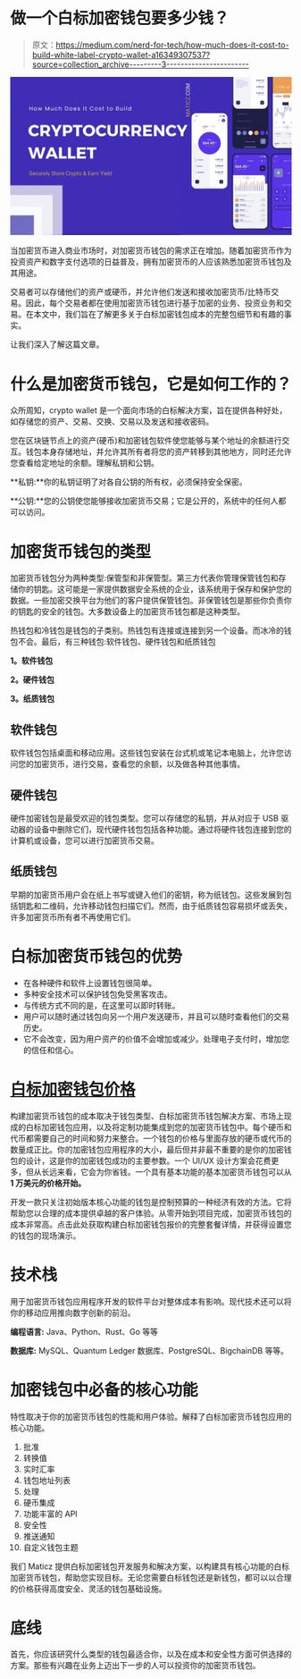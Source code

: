 # 做一个白标加密钱包要多少钱？

> 原文：<https://medium.com/nerd-for-tech/how-much-does-it-cost-to-build-white-label-crypto-wallet-a16349307537?source=collection_archive---------3----------------------->

![](img/d8e08d0d6886620993ed94af7e5d68dc.png)

当加密货币进入商业市场时，对加密货币钱包的需求正在增加。随着加密货币作为投资资产和数字支付选项的日益普及，拥有加密货币的人应该熟悉加密货币钱包及其用途。

交易者可以存储他们的资产或硬币，并允许他们发送和接收加密货币/比特币交易。因此，每个交易者都在使用加密货币钱包进行基于加密的业务、投资业务和交易。在本文中，我们旨在了解更多关于白标加密钱包成本的完整包细节和有趣的事实。

让我们深入了解这篇文章。

# 什么是加密货币钱包，它是如何工作的？

众所周知，crypto wallet 是一个面向市场的白标解决方案，旨在提供各种好处，如存储您的资产、交易、交换、交易以及发送和接收密码。

您在区块链节点上的资产(硬币)和加密钱包软件使您能够与某个地址的余额进行交互。钱包本身存储地址，并允许其所有者将您的资产转移到其他地方，同时还允许您查看给定地址的余额。理解私钥和公钥。

**私钥:**你的私钥证明了对各自公钥的所有权，必须保持安全保密。

**公钥:**您的公钥使您能够接收加密货币交易；它是公开的，系统中的任何人都可以访问。

# 加密货币钱包的类型

加密货币钱包分为两种类型:保管型和非保管型。第三方代表你管理保管钱包和存储你的钥匙。这可能是一家提供数据安全系统的企业，该系统用于保存和保护您的数据。一些加密交换平台为他们的客户提供保管钱包。非保管钱包是那些你负责你的钥匙的安全的钱包。大多数设备上的加密货币钱包都是这种类型。

热钱包和冷钱包是钱包的子类别。热钱包有连接或连接到另一个设备。而冰冷的钱包不会。最后，有三种钱包:软件钱包、硬件钱包和纸质钱包

**1。软件钱包**

**2。硬件钱包**

**3。纸质钱包**

## 软件钱包

软件钱包包括桌面和移动应用。这些钱包安装在台式机或笔记本电脑上，允许您访问您的加密货币，进行交易，查看您的余额，以及做各种其他事情。

## **硬件钱包**

硬件加密钱包是最受欢迎的钱包类型。您可以存储您的私钥，并从对应于 USB 驱动器的设备中删除它们，现代硬件钱包包括各种功能。通过将硬件钱包连接到您的计算机或设备，您可以进行加密货币交易。

## 纸质钱包

早期的加密货币用户会在纸上书写或键入他们的密钥，称为纸钱包。这些发展到包括钥匙和二维码，允许移动钱包扫描它们。然而，由于纸质钱包容易损坏或丢失，许多加密货币所有者不再使用它们。

# 白标加密货币钱包的优势

*   在各种硬件和软件上设置钱包很简单。
*   多种安全技术可以保护钱包免受黑客攻击。
*   与传统方式不同的是，在这里可以即时转账。
*   用户可以随时通过钱包向另一个用户发送硬币，并且可以随时查看他们的交易历史。
*   它不会改变，因为用户资产的价值不会增加或减少。处理电子支付时，增加您的信任和信心。

# [白标加密钱包价格](https://bit.ly/3RN2YXJ)

构建加密货币钱包的成本取决于钱包类型、白标加密货币钱包解决方案、市场上现成的白标加密钱包应用，以及将定制功能集成到您的加密货币钱包中。每个硬币和代币都需要自己的时间和努力来整合。一个钱包的价格与里面存放的硬币或代币的数量成正比。你的加密钱包应用程序的大小，最后但并非最不重要的是你的加密钱包的设计，这是你的加密钱包成功的主要参数。一个 UI/UX 设计方案会花费更多，但从长远来看，它会为你省钱。一个具有基本功能的基本加密货币钱包可以从**1 万美元的价格开始。**

开发一款只关注初始版本核心功能的钱包是控制预算的一种经济有效的方法。它将帮助您以合理的成本提供卓越的客户体验。从零开始到项目完成，加密货币钱包的成本非常高。点击此处获取构建白标加密钱包报价的完整套餐详情，并获得设置您的钱包的现场演示。

# 技术栈

用于加密货币钱包应用程序开发的软件平台对整体成本有影响。现代技术还可以将你的移动应用推向数字创新的前沿。

**编程语言:** Java、Python、Rust、Go 等等

**数据库:** MySQL、Quantum Ledger 数据库、PostgreSQL、BigchainDB 等等。

# 加密钱包中必备的核心功能

特性取决于你的加密货币钱包的性能和用户体验。解释了白标加密货币钱包应用的核心功能。

1.  批准
2.  转换值
3.  实时汇率
4.  钱包地址列表
5.  处理
6.  硬币集成
7.  功能丰富的 API
8.  安全性
9.  推送通知
10.  自定义钱包主题

我们 Maticz 提供白标加密钱包开发服务和解决方案，以构建具有核心功能的白标加密货币钱包，帮助您实现目标。无论您需要白标钱包还是新钱包，都可以以合理的价格获得高度安全、灵活的钱包基础设施。

# 底线

首先，你应该研究什么类型的钱包最适合你，以及在成本和安全性方面可供选择的方案。那些有兴趣在业务上迈出下一步的人可以投资你的加密货币钱包。